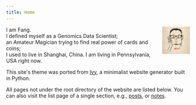 ```yaml
---
title: Home
---
```


[<img src="log.JPG" style="max-width:15%;min-width:40px;float:right;" alt="Github repo" />](https://me.fangbucks.com)

I am Fang.  
I defined myself as a Genomics Data Scientist;  
an Amateur Magician trying to find real power of cards and coins;  
I used to live in Shanghai, China. I am living in Pennsylvania, USA right now.

This site's theme was ported from [Ivy](https://github.com/dmulholland/ivy), a minimalist website generator built in Python. 

All pages not under the root directory of the website are listed below. You can also visit the list page of a single section, e.g., [posts](/post/), or [notes](/note/).
